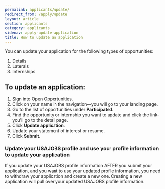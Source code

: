 ```yaml
---
permalink: applicants/update/
redirect_from: /apply/update
layout: article
section: applicants
category: applicants
sidenav: apply-update-application
title: How to update an application
---
```


You can update your application for the following types of opportunities:

1. Details
2. Laterals
3. Internships

## To update an application:

1. Sign into Open Opportunities.
2. Click on your name in the navigation—you will go to your landing page.
3. Go to the list of opportunities under **Participated**.
4. Find the opportunity or internship you want to update and click the link-you'll go to the detail page.
5. Click **Update application**.
6. Update your statement of interest or resume.
7. Click **Submit**.

### Update your USAJOBS profile and use your profile information to update your application

If you update your USAJOBS profile information AFTER you submit your application, and you want to use your updated profile information, you need to withdraw your application and create a new one. Creating a new application will pull over your updated USAJOBS profile information.
